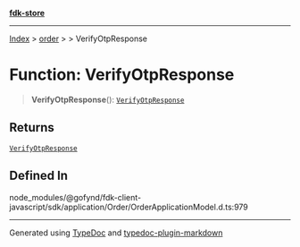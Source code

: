 [**fdk-store**](../../../README.md)
***

[Index](../../../API.md) > [order](../../README.md) > [<internal>](../README.md) > VerifyOtpResponse

# Function: VerifyOtpResponse

> **VerifyOtpResponse**(): [`VerifyOtpResponse`](../type-aliases/type-alias.VerifyOtpResponse.md)

## Returns

[`VerifyOtpResponse`](../type-aliases/type-alias.VerifyOtpResponse.md)

## Defined In

node\_modules/@gofynd/fdk-client-javascript/sdk/application/Order/OrderApplicationModel.d.ts:979

***
Generated using [TypeDoc](https://typedoc.org/) and [typedoc-plugin-markdown](https://www.npmjs.com/package/typedoc-plugin-markdown)
